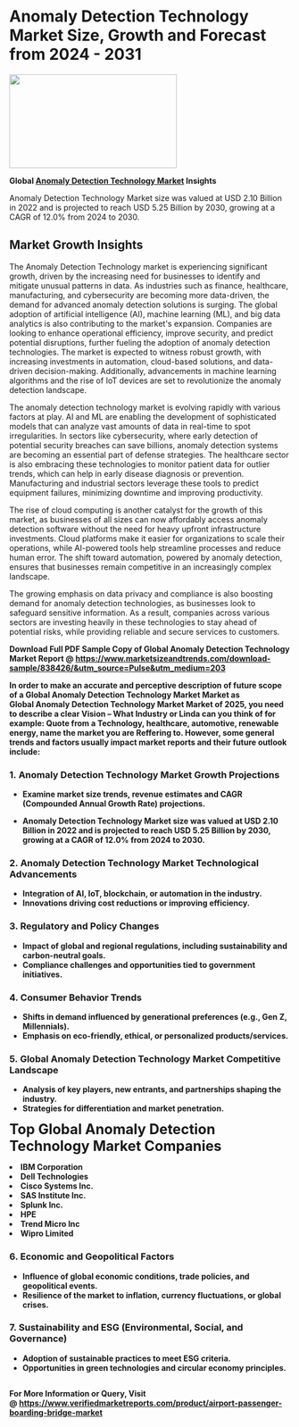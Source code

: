 <H1>Anomaly Detection Technology Market Size, Growth and Forecast from 2024 - 2031</H1><img class="aligncenter size-medium wp-image-584254" src="https://thirdeyenews.in/wp-content/uploads/2024/09/Global-Market-Research-300x168.jpeg" alt="" width="300" height="168" /><p><strong>Global&nbsp;<a href="https://www.marketsizeandtrends.com/download-sample/838426/&amp;utm_source=Pulse&amp;utm_medium=203">Anomaly Detection Technology Market</a> Insights</strong></p><p>Anomaly Detection Technology Market size was valued at USD 2.10 Billion in 2022 and is projected to reach USD 5.25 Billion by 2030, growing at a CAGR of 12.0% from 2024 to 2030.</p><p><h2>Market Growth Insights</h2> <p>The Anomaly Detection Technology market is experiencing significant growth, driven by the increasing need for businesses to identify and mitigate unusual patterns in data. As industries such as finance, healthcare, manufacturing, and cybersecurity are becoming more data-driven, the demand for advanced anomaly detection solutions is surging. The global adoption of artificial intelligence (AI), machine learning (ML), and big data analytics is also contributing to the market's expansion. Companies are looking to enhance operational efficiency, improve security, and predict potential disruptions, further fueling the adoption of anomaly detection technologies. The market is expected to witness robust growth, with increasing investments in automation, cloud-based solutions, and data-driven decision-making. Additionally, advancements in machine learning algorithms and the rise of IoT devices are set to revolutionize the anomaly detection landscape.</p> <p><strong></strong></p> <p>The anomaly detection technology market is evolving rapidly with various factors at play. AI and ML are enabling the development of sophisticated models that can analyze vast amounts of data in real-time to spot irregularities. In sectors like cybersecurity, where early detection of potential security breaches can save billions, anomaly detection systems are becoming an essential part of defense strategies. The healthcare sector is also embracing these technologies to monitor patient data for outlier trends, which can help in early disease diagnosis or prevention. Manufacturing and industrial sectors leverage these tools to predict equipment failures, minimizing downtime and improving productivity.</p> <p>The rise of cloud computing is another catalyst for the growth of this market, as businesses of all sizes can now affordably access anomaly detection software without the need for heavy upfront infrastructure investments. Cloud platforms make it easier for organizations to scale their operations, while AI-powered tools help streamline processes and reduce human error. The shift toward automation, powered by anomaly detection, ensures that businesses remain competitive in an increasingly complex landscape.</p> <p>The growing emphasis on data privacy and compliance is also boosting demand for anomaly detection technologies, as businesses look to safeguard sensitive information. As a result, companies across various sectors are investing heavily in these technologies to stay ahead of potential risks, while providing reliable and secure services to customers.</p> <p><strong></p><p><span class=""><strong>Download Full PDF Sample Copy of Global Anomaly Detection Technology Market Report</strong> @ <a href="https://www.marketsizeandtrends.com/download-sample/838426/&amp;utm_source=Pulse&amp;utm_medium=203" target="_blank">https://www.marketsizeandtrends.com/download-sample/838426/&amp;utm_source=Pulse&amp;utm_medium=203</a></span></p><p>In order to make an accurate and perceptive description of future scope of a Global&nbsp;Anomaly Detection Technology Market Market as Global&nbsp;Anomaly Detection Technology Market Market of 2025, you need to describe a clear Vision &ndash; What Industry or Linda can you think of for example: Quote from a Technology, healthcare, automotive, renewable energy, name the market you are Reffering to. However, some general trends and factors usually impact market reports and their future outlook include:</p><h3>1.&nbsp;<strong>Anomaly Detection Technology Market Growth Projections</strong></h3><ul><li>Examine market size trends, revenue estimates and CAGR (Compounded Annual Growth Rate) projections.</li><li><p>Anomaly Detection Technology Market size was valued at USD 2.10 Billion in 2022 and is projected to reach USD 5.25 Billion by 2030, growing at a CAGR of 12.0% from 2024 to 2030.</p></li></ul><h3>2.&nbsp;<strong>Anomaly Detection Technology Market Technological Advancements</strong></h3><ul><li>Integration of AI, IoT, blockchain, or automation in the industry.</li><li>Innovations driving cost reductions or improving efficiency.</li></ul><h3>3.&nbsp;<strong>Regulatory and Policy Changes</strong></h3><ul><li>Impact of global and regional regulations, including sustainability and carbon-neutral goals.</li><li>Compliance challenges and opportunities tied to government initiatives.</li></ul><h3>4.&nbsp;<strong>Consumer Behavior Trends</strong></h3><ul><li>Shifts in demand influenced by generational preferences (e.g., Gen Z, Millennials).</li><li>Emphasis on eco-friendly, ethical, or personalized products/services.</li></ul><h3>5.&nbsp;<strong>Global Anomaly Detection Technology Market Competitive Landscape</strong></h3><ul><li>Analysis of key players, new entrants, and partnerships shaping the industry.</li><li>Strategies for differentiation and market penetration.</li></ul><p data-pm-slice="1 1 []"><span style="color: inherit; font-family: inherit; font-size: 25px;">Top Global Anomaly Detection Technology Market Companies</span></p><div class="" data-test-id=""><p><li>IBM Corporation</li><li> Dell Technologies</li><li> Cisco Systems Inc.</li><li> SAS Institute Inc.</li><li> Splunk Inc.</li><li> HPE</li><li> Trend Micro Inc</li><li> Wipro Limited</li></p></div><h3>6.&nbsp;<strong>Economic and Geopolitical Factors</strong></h3><ul><li>Influence of global economic conditions, trade policies, and geopolitical events.</li><li>Resilience of the market to inflation, currency fluctuations, or global crises.</li></ul><h3>7.&nbsp;<strong>Sustainability and ESG (Environmental, Social, and Governance)</strong></h3><ul><li>Adoption of sustainable practices to meet ESG criteria.</li><li>Opportunities in green technologies and circular economy principles.</li></ul><h2><strong style="font-size: 14px;">For More Information or Query, Visit @&nbsp;</strong><a style="background-color: #ffffff; font-size: 14px;" href="https://www.marketsizeandtrends.com/report/anomaly-detection-technology-market/" target="_blank">https://www.verifiedmarketreports.com/product/airport-passenger-boarding-bridge-market</a></h2>
